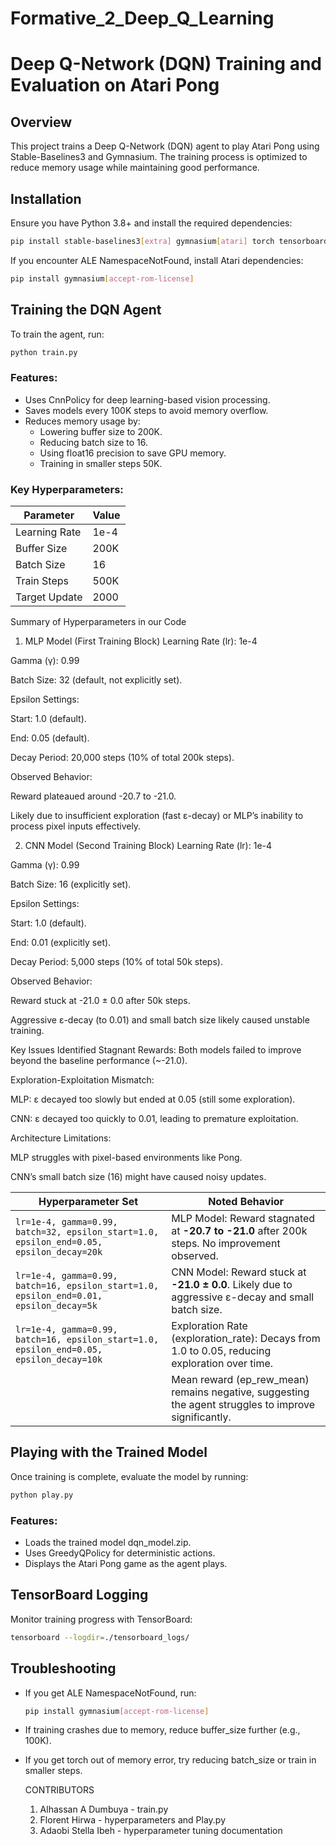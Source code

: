 # Formative_2_Deep_Q_Learning
# Deep Q-Network (DQN) Training and Evaluation on Atari Pong

## Overview
This project trains a Deep Q-Network (DQN) agent to play Atari Pong using Stable-Baselines3 and Gymnasium. The training process is optimized to reduce memory usage while maintaining good performance.

## Installation
Ensure you have Python 3.8+ and install the required dependencies:

```bash
pip install stable-baselines3[extra] gymnasium[atari] torch tensorboard
```

If you encounter ALE NamespaceNotFound, install Atari dependencies:

```bash
pip install gymnasium[accept-rom-license]
```

## Training the DQN Agent
To train the agent, run:

```bash
python train.py
```

### Features:
- Uses CnnPolicy for deep learning-based vision processing.
- Saves models every 100K steps to avoid memory overflow.
- Reduces memory usage by:
  - Lowering buffer size to 200K.
  - Reducing batch size to 16.
  - Using float16 precision to save GPU memory.
  - Training in smaller steps 50K.

### Key Hyperparameters:
| Parameter         | Value |
|------------------|-------|
| Learning Rate    | 1e-4  |
| Buffer Size      | 200K  |
| Batch Size       | 16    |
| Train Steps      | 500K  |
| Target Update    | 2000  |



Summary of Hyperparameters in our Code
1. MLP Model (First Training Block)
Learning Rate (lr): 1e-4

Gamma (γ): 0.99

Batch Size: 32 (default, not explicitly set).

Epsilon Settings:

Start: 1.0 (default).

End: 0.05 (default).

Decay Period: 20,000 steps (10% of total 200k steps).

Observed Behavior:

Reward plateaued around -20.7 to -21.0.

Likely due to insufficient exploration (fast ε-decay) or MLP’s inability to process pixel inputs effectively.

2. CNN Model (Second Training Block)
Learning Rate (lr): 1e-4

Gamma (γ): 0.99

Batch Size: 16 (explicitly set).

Epsilon Settings:

Start: 1.0 (default).

End: 0.01 (explicitly set).

Decay Period: 5,000 steps (10% of total 50k steps).

Observed Behavior:

Reward stuck at -21.0 ± 0.0 after 50k steps.

Aggressive ε-decay (to 0.01) and small batch size likely caused unstable training.

Key Issues Identified
Stagnant Rewards: Both models failed to improve beyond the baseline performance (~-21.0).

Exploration-Exploitation Mismatch:

MLP: ε decayed too slowly but ended at 0.05 (still some exploration).

CNN: ε decayed too quickly to 0.01, leading to premature exploitation.

Architecture Limitations:

MLP struggles with pixel-based environments like Pong.

CNN’s small batch size (16) might have caused noisy updates.

| Hyperparameter Set                                                                 | Noted Behavior                                                                 |
|------------------------------------------------------------------------------------|---------------------------------------------------------------------------------|
| `lr=1e-4, gamma=0.99, batch=32, epsilon_start=1.0, epsilon_end=0.05, epsilon_decay=20k` | MLP Model: Reward stagnated at **-20.7 to -21.0** after 200k steps. No improvement observed. |
| `lr=1e-4, gamma=0.99, batch=16, epsilon_start=1.0, epsilon_end=0.01, epsilon_decay=5k`  | CNN Model: Reward stuck at **-21.0 ± 0.0**. Likely due to aggressive ε-decay and small batch size. |
| `lr=1e-4, gamma=0.99, batch=16, epsilon_start=1.0, epsilon_end=0.05, epsilon_decay=10k` |Exploration Rate (exploration_rate): Decays from 1.0 to 0.05, reducing exploration over time.|
                                                                                          |Mean reward (ep_rew_mean) remains negative, suggesting the agent struggles to improve significantly.|




## Playing with the Trained Model
Once training is complete, evaluate the model by running:

```bash
python play.py
```

### Features:
- Loads the trained model dqn_model.zip.
- Uses GreedyQPolicy for deterministic actions.
- Displays the Atari Pong game as the agent plays.

## TensorBoard Logging
Monitor training progress with TensorBoard:

```bash
tensorboard --logdir=./tensorboard_logs/
```

## Troubleshooting
- If you get ALE NamespaceNotFound, run:
  ```bash
  pip install gymnasium[accept-rom-license]
  ```
- If training crashes due to memory, reduce buffer_size further (e.g., 100K).
- If you get torch out of memory error, try reducing batch_size or train in smaller steps.


  CONTRIBUTORS
  1. Alhassan A Dumbuya - train.py
  2. Florent Hirwa - hyperparameters and Play.py
  3. Adaobi Stella Ibeh - hyperparameter tuning documentation
